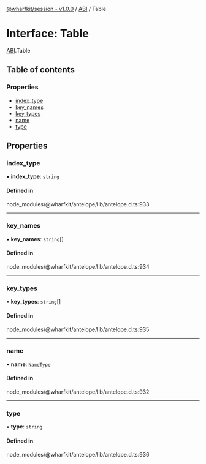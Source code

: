 [@wharfkit/session - v1.0.0](/docs/testREADME.md) / [ABI](/docs/testmodules/ABI.md) / Table

# Interface: Table

[ABI](/docs/testmodules/ABI.md).Table

## Table of contents

### Properties

- [index\_type](/docs/testinterfaces/ABI.Table.md#index_type)
- [key\_names](/docs/testinterfaces/ABI.Table.md#key_names)
- [key\_types](/docs/testinterfaces/ABI.Table.md#key_types)
- [name](/docs/testinterfaces/ABI.Table.md#name)
- [type](/docs/testinterfaces/ABI.Table.md#type)

## Properties

### index\_type

• **index\_type**: `string`

#### Defined in

node_modules/@wharfkit/antelope/lib/antelope.d.ts:933

___

### key\_names

• **key\_names**: `string`[]

#### Defined in

node_modules/@wharfkit/antelope/lib/antelope.d.ts:934

___

### key\_types

• **key\_types**: `string`[]

#### Defined in

node_modules/@wharfkit/antelope/lib/antelope.d.ts:935

___

### name

• **name**: [`NameType`](/docs/testREADME.md#nametype)

#### Defined in

node_modules/@wharfkit/antelope/lib/antelope.d.ts:932

___

### type

• **type**: `string`

#### Defined in

node_modules/@wharfkit/antelope/lib/antelope.d.ts:936
